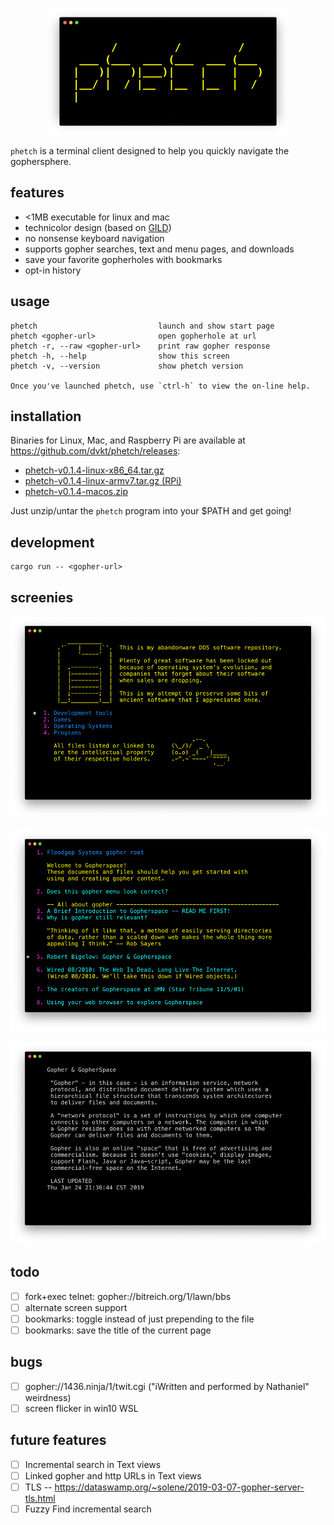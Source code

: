 <!--
      /         /         /   
 ___ (___  ___ (___  ___ (___ 
|   )|   )|___)|    |    |   )
|__/ |  / |__  |__  |__  |  / 
|                             
--> <p align="center"> <img src="./img/logo.png"> </p>

`phetch` is a terminal client designed to help you quickly navigate the gophersphere.

## features

- <1MB executable for linux and mac
- technicolor design (based on [GILD](https://github.com/dvkt/gild))
- no nonsense keyboard navigation
- supports gopher searches, text and menu pages, and downloads
- save your favorite gopherholes with bookmarks
- opt-in history

## usage

    phetch                           launch and show start page
    phetch <gopher-url>              open gopherhole at url
    phetch -r, --raw <gopher-url>    print raw gopher response
    phetch -h, --help                show this screen
    phetch -v, --version             show phetch version

    Once you've launched phetch, use `ctrl-h` to view the on-line help.

## installation

Binaries for Linux, Mac, and Raspberry Pi are available at https://github.com/dvkt/phetch/releases:

- [phetch-v0.1.4-linux-x86_64.tar.gz](https://github.com/dvkt/phetch/releases/download/v0.1.4/phetch-v0.1.4-linux-x86_64.tar.gz)
- [phetch-v0.1.4-linux-armv7.tar.gz (RPi)](https://github.com/dvkt/phetch/releases/download/v0.1.4/phetch-v0.1.4-linux-armv7.tar.gz)
- [phetch-v0.1.4-macos.zip](https://github.com/dvkt/phetch/releases/download/v0.1.4/phetch-v0.1.4-macos.zip)

Just unzip/untar the `phetch` program into your $PATH and get going!

## development

    cargo run -- <gopher-url>

## screenies

![DOS Archive](./img/dos.png)

![Menu View](./img/menu-view.png)

![Text View](./img/text-view.png)

## todo

- [ ] fork+exec telnet: gopher://bitreich.org/1/lawn/bbs
- [ ] alternate screen support
- [ ] bookmarks: toggle instead of just prepending to the file
- [ ] bookmarks: save the title of the current page

## bugs

- [ ] gopher://1436.ninja/1/twit.cgi ("iWritten and performed by Nathaniel" weirdness)
- [ ] screen flicker in win10 WSL 

## future features

- [ ] Incremental search in Text views
- [ ] Linked gopher and http URLs in Text views
- [ ] TLS -- https://dataswamp.org/~solene/2019-03-07-gopher-server-tls.html
- [ ] Fuzzy Find incremental search
